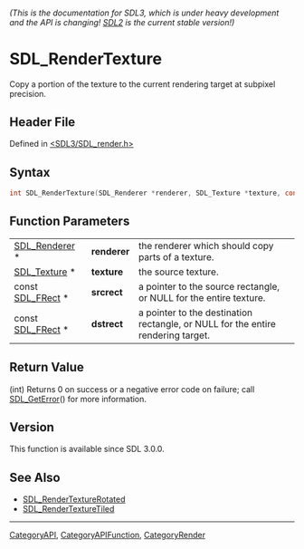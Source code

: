 ###### (This is the documentation for SDL3, which is under heavy development and the API is changing! [SDL2](https://wiki.libsdl.org/SDL2/) is the current stable version!)
# SDL_RenderTexture

Copy a portion of the texture to the current rendering target at subpixel precision.

## Header File

Defined in [<SDL3/SDL_render.h>](https://github.com/libsdl-org/SDL/blob/main/include/SDL3/SDL_render.h)

## Syntax

```c
int SDL_RenderTexture(SDL_Renderer *renderer, SDL_Texture *texture, const SDL_FRect *srcrect, const SDL_FRect *dstrect);
```

## Function Parameters

|                                |              |                                                                                  |
| ------------------------------ | ------------ | -------------------------------------------------------------------------------- |
| [SDL_Renderer](SDL_Renderer) * | **renderer** | the renderer which should copy parts of a texture.                               |
| [SDL_Texture](SDL_Texture) *   | **texture**  | the source texture.                                                              |
| const [SDL_FRect](SDL_FRect) * | **srcrect**  | a pointer to the source rectangle, or NULL for the entire texture.               |
| const [SDL_FRect](SDL_FRect) * | **dstrect**  | a pointer to the destination rectangle, or NULL for the entire rendering target. |

## Return Value

(int) Returns 0 on success or a negative error code on failure; call
[SDL_GetError](SDL_GetError)() for more information.

## Version

This function is available since SDL 3.0.0.

## See Also

- [SDL_RenderTextureRotated](SDL_RenderTextureRotated)
- [SDL_RenderTextureTiled](SDL_RenderTextureTiled)

----
[CategoryAPI](CategoryAPI), [CategoryAPIFunction](CategoryAPIFunction), [CategoryRender](CategoryRender)

